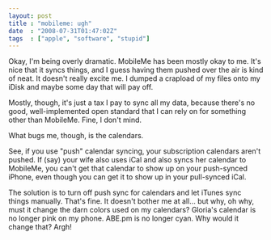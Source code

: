 ```yaml
---
layout: post
title : "mobileme: ugh"
date  : "2008-07-31T01:47:02Z"
tags  : ["apple", "software", "stupid"]
---
```

Okay, I'm being overly dramatic.  MobileMe has been mostly okay to me.  It's nice that it syncs things, and I guess having them pushed over the air is kind of neat.  It doesn't really excite me.  I dumped a crapload of my files onto my iDisk and maybe some day that will pay off.

Mostly, though, it's just a tax I pay to sync all my data, because there's no good, well-implemented open standard that I can rely on for something other than MobileMe.  Fine, I don't mind.

What bugs me, though, is the calendars.

See, if you use "push" calendar syncing, your subscription calendars aren't pushed.  If (say) your wife also uses iCal and also syncs her calendar to MobileMe, you can't get that calendar to show up on your push-synced iPhone, even though you can get it to show up in your pull-synced iCal.

The solution is to turn off push sync for calendars and let iTunes sync things manually.  That's fine.  It doesn't bother me at all... but why, oh why, must it change the darn colors used on my calendars?  Gloria's calendar is no longer pink on my phone.  ABE.pm is no longer cyan.  Why would it change that?  Argh! 
